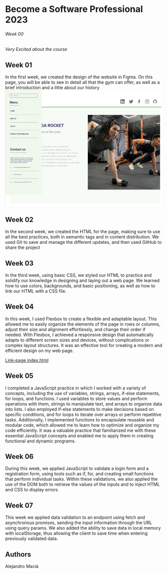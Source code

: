 # Become a Software Professional 2023

###### Week 00
*Very Excited about the course*

## Week 01
In the first week, we created the design of the website in Figma. On this page, you will be able to see in detail all that the gym can offer, as well as a brief introduction and a little about our history
![Figma Preview](https://github.com/AleMac17/BaSP-M2023/blob/main/Week-01/figma-preview.png)

## Week 02
In the second week, we created the HTML for the page, making sure to use all the best practices, both in semantic tags and in content distribution. We used Git to save and manage the different updates, and then used GitHub to share the project

## Week 03
In the third week, using basic CSS, we styled our HTML to practice and solidify our knowledge in designing and laying out a web page. We learned how to use colors, backgrounds, and basic positioning, as well as how to link our HTML with a CSS file.

## Week 04
In this week, I used Flexbox to create a flexible and adaptable layout. This allowed me to easily organize the elements of the page in rows or columns, adjust their size and alignment effortlessly, and change their order if needed. With Flexbox, I achieved a responsive design that automatically adapts to different screen sizes and devices, without complications or complex layout structures. It was an effective tool for creating a modern and efficient design on my web page.

[Link-page index.html](https://alemac17.github.io/BaSP-M2023/Week-04/index.html "Index")

## Week 05
I completed a JavaScript practice in which I worked with a variety of concepts, including the use of variables, strings, arrays, if-else statements, for loops, and functions. I used variables to store values and perform operations with them, strings to manipulate text, and arrays to organize data into lists. I also employed if-else statements to make decisions based on specific conditions, and for loops to iterate over arrays or perform repetitive tasks. Additionally, I implemented functions to encapsulate reusable and modular code, which allowed me to learn how to optimize and organize my code efficiently. It was a valuable practice that familiarized me with these essential JavaScript concepts and enabled me to apply them in creating functional and dynamic programs.

## Week 06
During this week, we applied JavaScript to validate a login form and a registration form, using tools such as if, for, and creating small functions that perform individual tasks. Within these validations, we also applied the use of the DOM both to retrieve the values of the inputs and to inject HTML and CSS to display errors.

## Week 07
This week we applied data validation to an endpoint using fetch and asynchronous promises, sending the input information through the URL using query params. We also added the ability to save data in local memory with localStorage, thus allowing the client to save time when entering previously validated data.
## Authors
Alejandro Maciá
